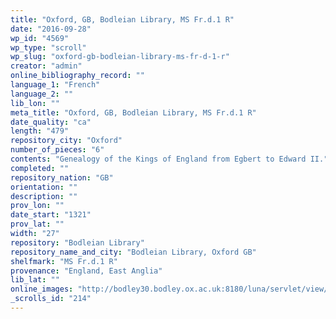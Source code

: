 ```yaml
---
title: "Oxford, GB, Bodleian Library, MS Fr.d.1 R"
date: "2016-09-28"
wp_id: "4569"
wp_type: "scroll"
wp_slug: "oxford-gb-bodleian-library-ms-fr-d-1-r"
creator: "admin"
online_bibliography_record: ""
language_1: "French"
language_2: ""
lib_lon: ""
meta_title: "Oxford, GB, Bodleian Library, MS Fr.d.1 R"
date_quality: "ca"
length: "479"
repository_city: "Oxford"
number_of_pieces: "6"
contents: "Genealogy of the Kings of England from Egbert to Edward II."
completed: ""
repository_nation: "GB"
orientation: ""
description: ""
prov_lon: ""
date_start: "1321"
prov_lat: ""
width: "27"
repository: "Bodleian Library"
repository_name_and_city: "Bodleian Library, Oxford GB"
shelfmark: "MS Fr.d.1 R"
provenance: "England, East Anglia"
lib_lat: ""
online_images: "http://bodley30.bodley.ox.ac.uk:8180/luna/servlet/view/search?q=Shelfmark=%22MS.%20Fr.%20d.%201%20(R)%22"
_scrolls_id: "214"
---
```



